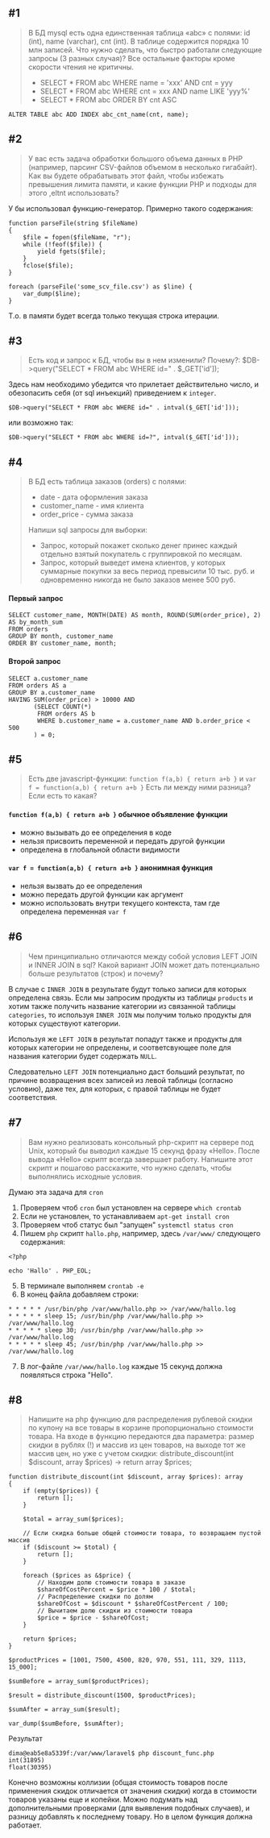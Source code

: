 ## #1 

> В БД mysql  есть одна единственная таблица «abc» с полями: id (int), name (varchar), cnt (int). В таблице содержится порядка 10 млн записей. Что нужно сделать, что быстро работали следующие запросы (3 разных случая)? Все остальные факторы кроме скорости чтения не критичны.
> - SELECT * FROM abc WHERE name = 'xxx' AND cnt = yyy
> - SELECT * FROM abc WHERE cnt = xxx AND name LIKE 'yyy%'
> - SELECT * FROM abc ORDER BY cnt ASC

`ALTER TABLE abc ADD INDEX abc_cnt_name(cnt, name);`

## #2

> У вас есть задача обработки большого объема данных в PHP (например, парсинг CSV-файлов объемом в несколько гигабайт). Как вы будете обрабатывать этот файл, чтобы избежать превышения лимита памяти, и какие функции PHP и подходы для этого ,eltnt использовать?

У бы использовал функцию-генератор. Примерно такого содержания:

```
function parseFile(string $fileName)
{
    $file = fopen($fileName, "r");
    while (!feof($file)) {
        yield fgets($file);
    }
    fclose($file);
}
```
```
foreach (parseFile('some_scv_file.csv') as $line) {
    var_dump($line);
}
```
Т.о. в памяти будет всегда только текущая строка итерации.

## #3

> Есть код и запрос к БД, чтобы вы в нем изменили? Почему?:
$DB->query("SELECT * FROM abc WHERE id=" . $_GET['id']);

Здесь нам необходимо убедится что прилетает действительно число, и обезопасить себя (от sql инъекций) приведением к `integer`.

`$DB->query("SELECT * FROM abc WHERE id=" . intval($_GET['id']));`

или возможно так:

`$DB->query("SELECT * FROM abc WHERE id=?", intval($_GET['id']));`

## #4

> В БД есть таблица заказов (orders) с полями:
> - date - дата оформления заказа
> - customer_name - имя клиента
> - order_price - сумма заказа
> 
> Напиши sql запросы для выборки:
> - Запрос, который покажет сколько денег принес каждый отдельно взятый покупатель с группировкой по месяцам.
> - Запрос, который выведет  имена клиентов, у которых суммарные покупки за весь период превысили 10 тыс. руб. и одновременно никогда не было заказов менее 500 руб.

#### Первый запрос
```
SELECT customer_name, MONTH(DATE) AS month, ROUND(SUM(order_price), 2) AS by_month_sum
FROM orders
GROUP BY month, customer_name 
ORDER BY customer_name, month;
```
#### Второй запрос
```
SELECT a.customer_name
FROM orders AS a
GROUP BY a.customer_name
HAVING SUM(order_price) > 10000 AND 
       (SELECT COUNT(*) 
        FROM orders AS b 
        WHERE b.customer_name = a.customer_name AND b.order_price < 500
       ) = 0;
```

## #5

> Есть две javascript-функции:
> `function f(a,b) { return a+b }`
> и
> `var f = function(a,b) { return a+b }`
> Есть ли между ними разница? Если есть то какая?

#### `function f(a,b) { return a+b }` обычное объявление функции

- можно вызывать до ее определения в коде
- нельзя присвоить переменной и передать другой функции
- определена в глобальной области видимости

#### `var f = function(a,b) { return a+b }` анонимная функция

- нельзя вызвать до ее определения
- можно передать другой функции как аргумент
- можно использовать внутри текущего контекста, там где определена переменная `var f`

## #6

> Чем принципиально отличаются между собой условия LEFT JOIN и INNER JOIN в sql? Какой вариант JOIN может дать потенциально больше результатов (строк) и почему?

В случае с `INNER JOIN` в результате будут только записи для которых определена связь. Если мы запросим продукты из таблицы `products` и хотим также получить название категории из связанной таблицы `categories`, то используя `INNER JOIN` мы получим только продукты для которых существуют категории.

Используя же `LEFT JOIN` в результат попадут также и продукты для которых категории не определены, и соответсвующее поле для названия категории будет содержать `NULL`.

Следовательно `LEFT JOIN` потенциально даст больший результат, по причине возвращения всех записей из левой таблицы (согласно условию), даже тех, для которых, с правой таблицы не будет соответствия.

## #7

> Вам нужно реализовать консольный php-скрипт на сервере под Unix, который бы выводил каждые 15 секунд фразу «Hello». После вывода «Hello» скрипт всегда завершает работу. Напишите этот скрипт и пошагово расскажите, что нужно сделать, чтобы выполнялись исходные условия.

Думаю эта задача для `cron`

1. Проверяем чтоб `cron` был установлен на сервере `which crontab`
2. Если не установлен, то устанавливаем `apt-get install cron`
3. Проверяем чтоб статус был "запущен" `systemctl status cron`
4. Пишем `php` скрипт `hallo.php`, например, здесь `/var/www/` следующего содержания:
```
<?php

echo 'Hallo' . PHP_EOL;
```
5. В терминале выполняем `crontab -e`
6. В конец файла добавляем строки:
```
* * * * * /usr/bin/php /var/www/hallo.php >> /var/www/hallo.log
* * * * * sleep 15; /usr/bin/php /var/www/hallo.php >> /var/www/hallo.log
* * * * * sleep 30; /usr/bin/php /var/www/hallo.php >> /var/www/hallo.log
* * * * * sleep 45; /usr/bin/php /var/www/hallo.php >> /var/www/hallo.log
```
7. В лог-файле `/var/www/hallo.log` каждые 15 секунд должна появляться строка "Hello".

## #8

> Напишите на php функцию для распределения рублевой скидки по купону на все товары в корзине пропорционально стоимости товара. На входе в функцию передаются два параметра: размер скидки в рублях (!) и массив из цен товаров, на выходе тот же массив цен, но уже с учетом скидки: distribute_discount(int $discount, array $prices) → return array $prices;

```
function distribute_discount(int $discount, array $prices): array
{
    if (empty($prices)) {
        return [];
    }

    $total = array_sum($prices);

    // Если скидка больше общей стоимости товара, то возвращаем пустой массив
    if ($discount >= $total) {
        return [];
    }

    foreach ($prices as &$price) {
        // Находим долю стоимости товара в заказе
        $shareOfCostPercent = $price * 100 / $total;
        // Распределение скидки по долям
        $shareOfCost = $discount * $shareOfCostPercent / 100;
        // Вычитаем долю скидки из стоимости товара
        $price = $price - $shareOfCost;
    }

    return $prices;
}

$productPrices = [1001, 7500, 4500, 820, 970, 551, 111, 329, 1113, 15_000];

$sumBefore = array_sum($productPrices);

$result = distribute_discount(1500, $productPrices);

$sumAfter = array_sum($result);

var_dump($sumBefore, $sumAfter);
```
Результат
```
dima@eab5e8a5339f:/var/www/laravel$ php discount_func.php 
int(31895)
float(30395)
```
Конечно возможны коллизии (общая стоимость товаров после применения скидок отличается от значения скидки) когда в стоимости товаров указаны еще и копейки. 
Можно подумать над дополнительными проверками (для выявления подобных случаев), и разницу добавлять к последнему товару.
Но в целом функция должна работает.
